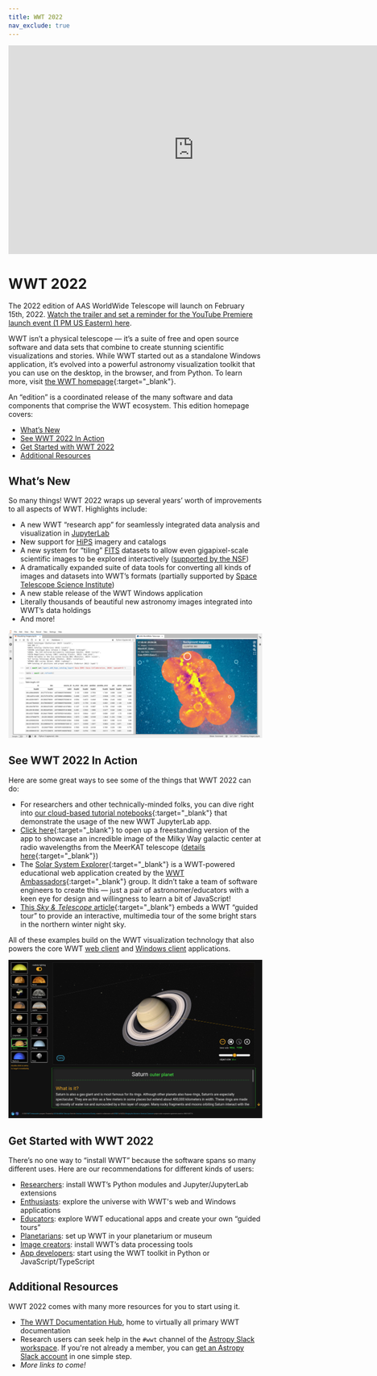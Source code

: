 ```yaml
---
title: WWT 2022
nav_exclude: true
---
```


<!-- trailer: -->
<iframe width="736" height="414" src="https://www.youtube.com/embed/DOyBwdS-HE4" title="YouTube video player" frameborder="0" allow="accelerometer; autoplay; clipboard-write; encrypted-media; gyroscope; picture-in-picture" allowfullscreen></iframe>

# WWT 2022

The 2022 edition of AAS WorldWide Telescope will launch on February 15th, 2022.
[Watch the trailer and set a reminder for the YouTube Premiere launch event (1
PM US Eastern) here][yt].

[yt]: https://youtu.be/U7PIAKCZHYM

WWT isn’t a physical telescope — it’s a suite of free and open source software
and data sets that combine to create stunning scientific visualizations and
stories. While WWT started out as a standalone Windows application, it’s evolved
into a powerful astronomy visualization toolkit that you can use on the desktop,
in the browser, and from Python. To learn more, visit [the WWT
homepage][wwthome]{:target="_blank"}.

[wwthome]: https://worldwidetelescope.org/home/

An “edition” is a coordinated release of the many software and data components
that comprise the WWT ecosystem. This edition homepage covers:

- [What’s New](#whats-new)
- [See WWT 2022 In Action](#see-wwt-2022-in-action)
- [Get Started with WWT 2022](#get-started-with-wwt-2022)
- [Additional Resources](#additional-resources)


## What’s New

So many things! WWT 2022 wraps up several years’ worth of improvements to all
aspects of WWT. Highlights include:

- A new WWT “research app” for seamlessly integrated data analysis
  and visualization in [JupyterLab]
- New support for [HiPS] imagery and catalogs
- A new system for “tiling” [FITS] datasets to allow even gigapixel-scale
  scientific images to be explored interactively ([supported by the NSF][2004840])
- A dramatically expanded suite of data tools for converting all kinds of images
  and datasets into WWT’s formats (partially supported by [Space Telescope
  Science Institute][stsci])
- A new stable release of the WWT Windows application
- Literally thousands of beautiful new astronomy images integrated into WWT’s
  data holdings
- And more!

[JupyterLab]: https://jupyter.org/
[HiPS]: http://aladin.u-strasbg.fr/hips/
[FITS]: https://en.wikipedia.org/wiki/FITS
[2004840]: https://www.nsf.gov/awardsearch/showAward?AWD_ID=2004840
[stsci]: https://www.stsci.edu/

![Screenshot of WWT JupyterLab app](./jupyterlab.jpg)


## See WWT 2022 In Action

Here are some great ways to see some of the things that WWT 2022 can do:

- For researchers and other technically-minded folks, you can dive right into
  [our cloud-based tutorial notebooks][mybinder]{:target="_blank"} that
  demonstrate the usage of the new WWT JupyterLab app.
- [Click here][meerkat-gc]{:target="_blank"} to open up a freestanding version
  of the app to showcase an incredible image of the Milky Way galactic center at
  radio wavelengths from the MeerKAT telescope ([details
  here][meerkat-deets]{:target="_blank"})
- The [Solar System Explorer][sse]{:target="_blank"} is a WWT-powered
  educational web application created by the [WWT
  Ambassadors][wwta]{:target="_blank"} group. It didn’t take a team of software
  engineers to create this — just a pair of astronomer/educators with a keen eye
  for design and willingness to learn a bit of JavaScript!
- [This *Sky & Telescope* article][sandt-nye]{:target="_blank"} embeds a WWT
  “guided tour” to provide an interactive, multimedia tour of the some bright
  stars in the northern winter night sky.

[mybinder]: https://bit.ly/pywwt-notebooks
[meerkat-gc]:  https://bit.ly/wwt-meerkatgc_jan22
[meerkat-deets]: https://www.sarao.ac.za/media-releases/new-meerkat-radio-image-reveals-complex-heart-of-the-milky-way/
[sse]: http://projects.wwtambassadors.org/solar-system-explorer/
[wwta]: https://wwtambassadors.org/
[sandt-nye]: https://skyandtelescope.org/astronomy-news/tour-15-of-the-brightest-stars-on-new-years-eve-video/

All of these examples build on the WWT visualization technology that also powers
the core WWT [web client][webclient] and [Windows client][windows] applications.

[webclient]: https://worldwidetelescope.org/webclient/
[windows]: https://worldwidetelescope.org/download/

![Screenshot of WWTA Solar System Explorer app](./ssexplorer.jpg)


## Get Started with WWT 2022

There’s no one way to “install WWT” because the software spans so many different
uses. Here are our recommendations for different kinds of users:

- [Researchers](./researchers/): install WWT’s Python modules and
  Jupyter/JupyterLab extensions
- [Enthusiasts](./enthusiasts/): explore the universe with WWT's web and Windows applications
- [Educators](./educators/): explore WWT educational apps and create your own “guided tours”
- [Planetarians](./planetarians/): set up WWT in your planetarium or museum
- [Image creators](./creators/): install WWT’s data processing tools
- [App developers](./developers/): start using the WWT toolkit in Python or JavaScript/TypeScript


## Additional Resources

WWT 2022 comes with many more resources for you to start using it.

- [The WWT Documentation Hub][dochub], home to virtually all primary WWT documentation
- Research users can seek help in the `#wwt` channel of the [Astropy Slack
  workspace](https://astropy.slack.com/). If you're not already a member, you
  can [get an Astropy Slack account](http://joinslack.astropy.org/) in one
  simple step.
- *More links to come!*

[dochub]: https://docs.worldwidetelescope.org/
